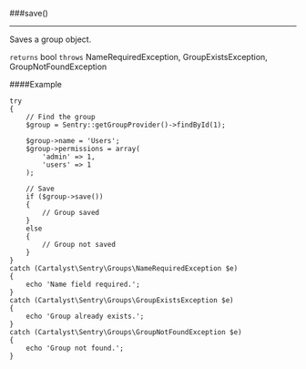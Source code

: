 <a id="save"></a>
###save()

----------

Saves a group object.

`returns` bool
`throws`  NameRequiredException, GroupExistsException, GroupNotFoundException

####Example

	try
	{
		// Find the group
		$group = Sentry::getGroupProvider()->findById(1);

		$group->name = 'Users';
		$group->permissions = array(
			'admin' => 1,
			'users' => 1
		);

		// Save
		if ($group->save())
		{
			// Group saved
		}
		else
		{
			// Group not saved
		}
	}
	catch (Cartalyst\Sentry\Groups\NameRequiredException $e)
	{
		echo 'Name field required.';
	}
	catch (Cartalyst\Sentry\Groups\GroupExistsException $e)
	{
		echo 'Group already exists.';
	}
	catch (Cartalyst\Sentry\Groups\GroupNotFoundException $e)
	{
		echo 'Group not found.';
	}
